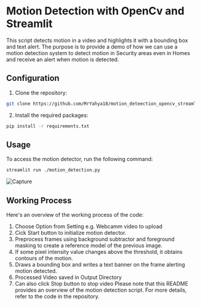 # Motion Detection with OpenCv and Streamlit

This script detects motion in a video and highlights it with a bounding box and text alert. The purpose is to provide a demo of how we can use a motion detection system to detect motion in Security areas even in Homes and receive an alert when motion is detected.

## Configuration

1. Clone the repository:

```bash
git clone https://github.com/MrYahya18/motion_deteection_opencv_streamlit.git
```

2. Install the required packages:

```bash
pip install -r requirements.txt
```

## Usage

To access the motion detector, run the following command:

```bash
streamlit run ./motion_detection.py
```
![Capture](https://github.com/MrYahya18/motion_deteection_opencv_streamlit/assets/88489038/ed0b45f1-890f-4a4f-acc2-0f91ac717fd2)

## Working Process

Here's an overview of the working process of the code:

1. Choose Option from Setting e.g. Webcamm video to upload 
2. Cick Start button to initialize motion detector. 
4. Preprocess frames using background subtractor and foreground masking to create a reference model of the previous image.
5. If some pixel intensity value changes above the threshold, it obtains contours of the motion.
6. Draws a bounding box and writes a text banner on the frame alerting motion detected.
7. Processed Video saved in Output Directory
8. Can also click Stop button to stop video
Please note that this README provides an overview of the motion detection script. For more details, refer to the code in the repository.
